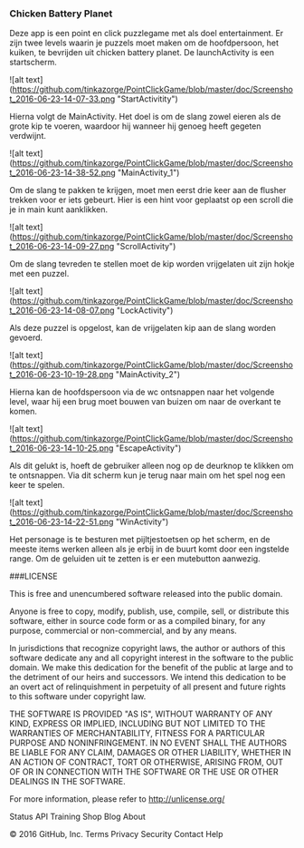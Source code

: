 ### Chicken Battery Planet

Deze app is een point en click puzzlegame met als doel entertainment. Er zijn twee levels waarin je puzzels moet maken om de hoofdpersoon, het kuiken, te bevrijden uit chicken battery planet. De launchActivity is een startscherm.

![alt text] (https://github.com/tinkazorge/PointClickGame/blob/master/doc/Screenshot_2016-06-23-14-07-33.png "StartActivitity")

Hierna volgt de MainActivity. Het doel is om de slang zowel eieren als de grote kip te voeren, waardoor hij wanneer hij genoeg heeft gegeten verdwijnt. 

![alt text] (https://github.com/tinkazorge/PointClickGame/blob/master/doc/Screenshot_2016-06-23-14-38-52.png "MainActivity_1")

Om de slang te pakken te krijgen, moet men eerst drie keer aan de flusher trekken voor er iets gebeurt. Hier is een hint voor geplaatst op een scroll die je in main kunt aanklikken. 

![alt text] (https://github.com/tinkazorge/PointClickGame/blob/master/doc/Screenshot_2016-06-23-14-09-27.png "ScrollActivity")

Om de slang tevreden te stellen moet de kip worden vrijgelaten uit zijn hokje met een puzzel.

![alt text] (https://github.com/tinkazorge/PointClickGame/blob/master/doc/Screenshot_2016-06-23-14-08-07.png "LockActivity")

Als deze puzzel is opgelost, kan de vrijgelaten kip aan de slang worden gevoerd. 

![alt text] (https://github.com/tinkazorge/PointClickGame/blob/master/doc/Screenshot_2016-06-23-10-19-28.png "MainActivity_2")

Hierna kan de hoofdspersoon via de wc ontsnappen naar het volgende level, waar hij een brug moet bouwen van buizen om naar de 
overkant te komen. 

![alt text] (https://github.com/tinkazorge/PointClickGame/blob/master/doc/Screenshot_2016-06-23-14-10-25.png "EscapeActivity")

Als dit gelukt is, hoeft de gebruiker alleen nog op de deurknop te klikken om te ontsnappen. Via dit scherm kun je terug naar main om het spel nog een keer te spelen. 

![alt text] (https://github.com/tinkazorge/PointClickGame/blob/master/doc/Screenshot_2016-06-23-14-22-51.png "WinActivity")

Het personage is te besturen met pijltjestoetsen op het scherm, en de meeste items werken alleen als je erbij in de buurt komt door een ingstelde range. Om de geluiden uit te zetten is er een mutebutton aanwezig. 

###LICENSE

This is free and unencumbered software released into the public domain.

Anyone is free to copy, modify, publish, use, compile, sell, or distribute this software, either in source code form or as a compiled binary, for any purpose, commercial or non-commercial, and by any means.

In jurisdictions that recognize copyright laws, the author or authors of this software dedicate any and all copyright interest in the software to the public domain. We make this dedication for the benefit of the public at large and to the detriment of our heirs and successors. We intend this dedication to be an overt act of relinquishment in perpetuity of all present and future rights to this software under copyright law.

THE SOFTWARE IS PROVIDED "AS IS", WITHOUT WARRANTY OF ANY KIND, EXPRESS OR IMPLIED, INCLUDING BUT NOT LIMITED TO THE WARRANTIES OF MERCHANTABILITY, FITNESS FOR A PARTICULAR PURPOSE AND NONINFRINGEMENT. IN NO EVENT SHALL THE AUTHORS BE LIABLE FOR ANY CLAIM, DAMAGES OR OTHER LIABILITY, WHETHER IN AN ACTION OF CONTRACT, TORT OR OTHERWISE, ARISING FROM, OUT OF OR IN CONNECTION WITH THE SOFTWARE OR THE USE OR OTHER DEALINGS IN THE SOFTWARE.

For more information, please refer to http://unlicense.org/

Status API Training Shop Blog About

© 2016 GitHub, Inc. Terms Privacy Security Contact Help


